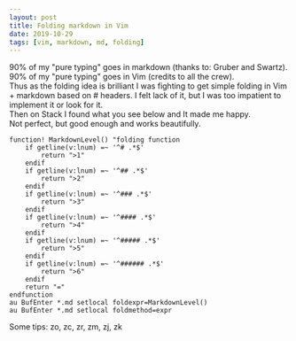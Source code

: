 ```yaml
---
layout: post
title: Folding markdown in Vim
date: 2019-10-29
tags: [vim, markdown, md, folding]
---
```


90% of my "pure typing" goes in markdown (thanks to: Gruber and Swartz).  
90% of my "pure typing" goes in Vim (credits to all the crew).  
Thus as the folding idea is brilliant I was fighting to get simple folding in Vim + markdown based on # headers. I felt lack of it, but I was too impatient to implement it or look for it.  
Then on Stack I found what you see below and It made me happy.  
Not perfect, but good enough and works beautifully.

```Vim
function! MarkdownLevel() "folding function
    if getline(v:lnum) =~ '^# .*$'
        return ">1"
    endif
    if getline(v:lnum) =~ '^## .*$'
        return ">2"
    endif
    if getline(v:lnum) =~ '^### .*$'
        return ">3"
    endif
    if getline(v:lnum) =~ '^#### .*$'
        return ">4"
    endif
    if getline(v:lnum) =~ '^##### .*$'
        return ">5"
    endif
    if getline(v:lnum) =~ '^###### .*$'
        return ">6"
    endif
    return "=" 
endfunction
au BufEnter *.md setlocal foldexpr=MarkdownLevel()  
au BufEnter *.md setlocal foldmethod=expr
```

Some tips: zo, zc, zr, zm, zj, zk
